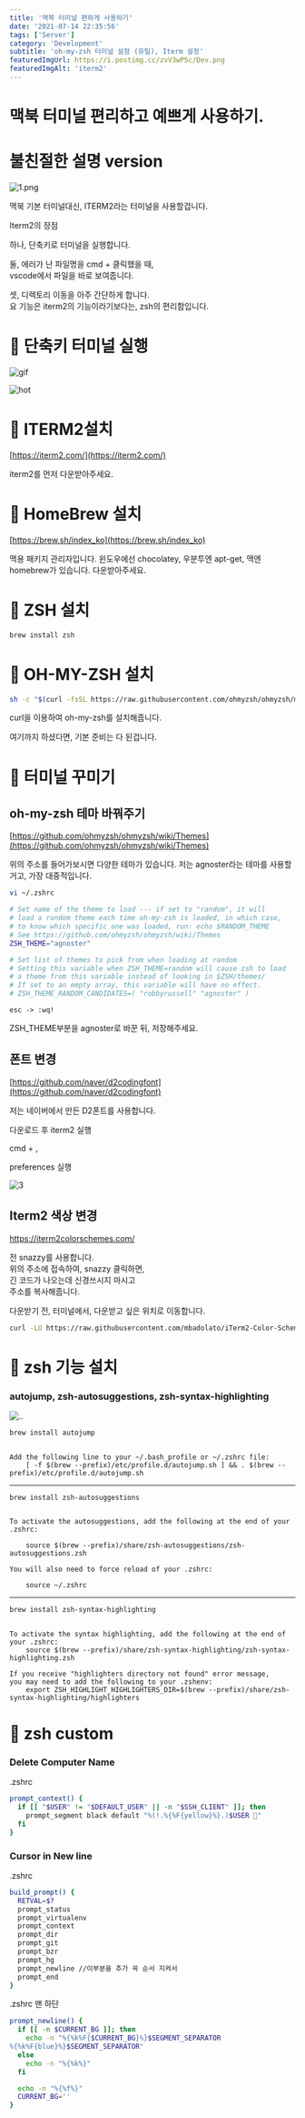 ```yaml
---
title: '맥북 터미널 편하게 사용하기'
date: '2021-07-14 22:35:56'
tags: ['Server']
category: 'Development'
subtitle: 'oh-my-zsh 터미널 설정 (유틸), Iterm 설정'
featuredImgUrl: https://i.postimg.cc/zvV3wP5c/Dev.png
featuredImgAlt: 'iterm2'
---
```


# 맥북 터미널 편리하고 예쁘게 사용하기.

# 불친절한 설명 version

![1.png](https://i.postimg.cc/J0kzg3V2/1.png)

맥북 기본 터미널대신, ITERM2라는 터미널을 사용할겁니다.<br>

Iterm2의 장점

하나, 단축키로 터미널을 실행합니다.

둘, 에러가 난 파일명을 cmd + 클릭했을 때,<br>
vscode에서 파일을 바로 보여줍니다.

셋, 디렉토리 이동을 아주 간단하게 합니다.<br>
요 기능은 iterm2의 기능이라기보다는, zsh의 편리함입니다.

# 🥑 단축키 터미널 실행

![gif](https://i.postimg.cc/05nxf2Ms/2.gif)

![hot](https://i.postimg.cc/4yV41j0S/hot.png)

# 🥑 ITERM2설치

[https://iterm2.com/](https://iterm2.com/)

iterm2를 먼저 다운받아주세요.

# 🥑 HomeBrew 설치

[https://brew.sh/index_ko](https://brew.sh/index_ko)

맥용 패키지 관리자입니다.
윈도우에선 chocolatey, 우분투엔 apt-get, 맥엔 homebrew가 있습니다.
다운받아주세요.

# 🥑 ZSH 설치

```bash
brew install zsh
```

# 🥑 OH-MY-ZSH 설치

```bash
sh -c "$(curl -fsSL https://raw.githubusercontent.com/ohmyzsh/ohmyzsh/master/tools/install.sh)"
```

curl을 이용하여 oh-my-zsh를 설치해줍니다.

여기까지 하셨다면, 기본 준비는 다 된겁니다.

# 🥑 터미널 꾸미기

## oh-my-zsh 테마 바꿔주기

[https://github.com/ohmyzsh/ohmyzsh/wiki/Themes](https://github.com/ohmyzsh/ohmyzsh/wiki/Themes)

위의 주소를 들어가보시면 다양한 테마가 있습니다.
저는 agnoster라는 테마를 사용할 거고, 가장 대중적입니다.

```bash
vi ~/.zshrc
```

```bash
# Set name of the theme to load --- if set to "random", it will
# load a random theme each time oh-my-zsh is loaded, in which case,
# to know which specific one was loaded, run: echo $RANDOM_THEME
# See https://github.com/ohmyzsh/ohmyzsh/wiki/Themes
ZSH_THEME="agnoster"

# Set list of themes to pick from when loading at random
# Setting this variable when ZSH_THEME=random will cause zsh to load
# a theme from this variable instead of looking in $ZSH/themes/
# If set to an empty array, this variable will have no effect.
# ZSH_THEME_RANDOM_CANDIDATES=( "robbyrussell" "agnoster" )
```

```plain
esc -> :wq!
```

ZSH_THEME부분을 agnoster로 바꾼 뒤, 저장해주세요.

## 폰트 변경

[https://github.com/naver/d2codingfont](https://github.com/naver/d2codingfont)

저는 네이버에서 만든 D2폰트를 사용합니다.

다운로드 후 iterm2 실행

cmd + ,

preferences 실행

![3](https://i.postimg.cc/8cWjs7B9/3.png)

## Iterm2 색상 변경

https://iterm2colorschemes.com/

전 snazzy를 사용합니다. <br>
위의 주소에 접속하여, snazzy 클릭하면,<br>
긴 코드가 나오는데 신경쓰시지 마시고<br>
주소를 복사해줍니다.

다운받기 전, 터미널에서, 다운받고 싶은 위치로 이동합니다.

```bash
curl -LO https://raw.githubusercontent.com/mbadolato/iTerm2-Color-Schemes/master/schemes/Snazzy.itermcolors
```

# 🥑 zsh 기능 설치

### autojump, zsh-autosuggestions, zsh-syntax-highlighting

![..](https://i.postimg.cc/ZKNJtkV7/4.png)

```bash
brew install autojump

```

```plain

Add the following line to your ~/.bash_profile or ~/.zshrc file:
    [ -f $(brew --prefix)/etc/profile.d/autojump.sh ] && . $(brew --prefix)/etc/profile.d/autojump.sh

```

---

```
brew install zsh-autosuggestions
```

```plain

To activate the autosuggestions, add the following at the end of your .zshrc:

    source $(brew --prefix)/share/zsh-autosuggestions/zsh-autosuggestions.zsh

You will also need to force reload of your .zshrc:

    source ~/.zshrc
```

---

```bash
brew install zsh-syntax-highlighting
```

```plain

To activate the syntax highlighting, add the following at the end of your .zshrc:
    source $(brew --prefix)/share/zsh-syntax-highlighting/zsh-syntax-highlighting.zsh

If you receive "highlighters directory not found" error message,
you may need to add the following to your .zshenv:
    export ZSH_HIGHLIGHT_HIGHLIGHTERS_DIR=$(brew --prefix)/share/zsh-syntax-highlighting/highlighters
```

# 🥑 zsh custom

### Delete Computer Name

.zshrc

```bash
prompt_context() {
  if [[ "$USER" != "$DEFAULT_USER" || -n "$SSH_CLIENT" ]]; then
    prompt_segment black default "%(!.%{%F{yellow}%}.)$USER 🥑"
  fi
}
```

### Cursor in New line

.zshrc

```bash
build_prompt() {
  RETVAL=$?
  prompt_status
  prompt_virtualenv
  prompt_context
  prompt_dir
  prompt_git
  prompt_bzr
  prompt_hg
  prompt_newline //이부분을 추가 꼭 순서 지켜서
  prompt_end
}
```

.zshrc 맨 하단

```bash
prompt_newline() {
  if [[ -n $CURRENT_BG ]]; then
    echo -n "%{%k%F{$CURRENT_BG}%}$SEGMENT_SEPARATOR
%{%k%F{blue}%}$SEGMENT_SEPARATOR"
  else
    echo -n "%{%k%}"
  fi

  echo -n "%{%f%}"
  CURRENT_BG=''
}

```
